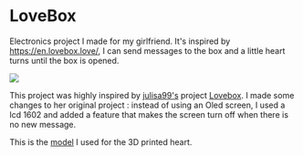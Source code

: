 
# LoveBox

Electronics project I made for my girlfriend. It's inspired by https://en.lovebox.love/, I can send messages to the box and a little heart turns until the box is opened.

![](https://github.com/user-attachments/assets/e44882cc-eb31-43cf-bb07-379b51566cb3)

This project was highly inspired by [julisa99's](https://github.com/julisa99) project [Lovebox](https://github.com/julisa99/Lovebox). I made some changes to her original project : instead of using an Oled screen, I used a lcd 1602 and added a feature that makes the screen turn off when there is no new message.

This is the [model](https://www.printables.com/model/156756-lovebox-clone-send-love-messages?lang=en) I used for the 3D printed heart.
